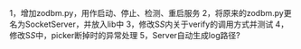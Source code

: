 1，增加zodbm.py，用作启动、停止、检测、重启服务
2，将原来的zodbm.py更名为SocketServer，并放入lib中
3，修改S*S*内关于verify的调用方式并测试
4，修改S*S*中，picker断掉时的异常处理
5，Server自动生成log路径?
